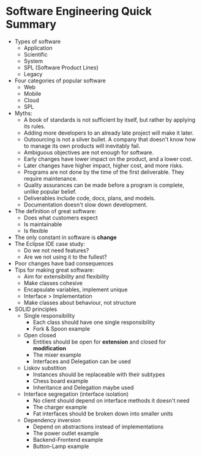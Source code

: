 # Software Engineering Quick Summary



- Types of software 
  - Application
  - Scientific
  - System
  - SPL (Software Product Lines)
  - Legacy
- Four categories of popular software
  - Web
  - Mobile
  - Cloud
  - SPL
- Myths:
  - A book of standards is not sufficient by itself, but rather by applying its rules.
  - Adding more developers to an already late project will make it later.
  - Outsourcing is not a silver bullet. A company that doesn't know how to manage its own products will inevitably fail.
  - Ambiguous objectives are not enough for software.
  - Early changes have lower impact on the product, and a lower cost.
  - Later changes have higher impact, higher cost, and more risks.
  - Programs are not done by the time of the first deliverable. They require maintenance. 
  - Quality assurances can be made before a program is complete, unlike popular belief.
  - Deliverables include code, docs, plans, and models.
  - Documentation doesn't slow down development. 
- The definition of great software:
  - Does what customers expect
  - Is maintainable
  - Is flexible
- The only constant in software is **change**
- The Eclipse IDE case study:
  - Do we not need features? 
  - Are we not using it to the fullest?
- Poor changes have bad consequences
- Tips for making great software:
  - Aim for extensibility and flexibility
  - Make classes cohesive
  - Encapsulate variables, implement unique
  - Interface > Implementation
  - Make classes about behaviour, not structure
- SOLID principles
  - Single responsibility
    - Each class should have one single responsibility
    - Fork & Spoon example
  - Open closed
    - Entities should be open for **extension** and closed for **modification**
    - The mixer example
    - Interfaces and Delegation can be used
  - Liskov substition
    - Instances should be replaceable with their subtypes
    - Chess board example
    - Inheritance and Delegation maybe used
  - Interface segregation (interface isolation)
    - No client should depend on interface methods it doesn't need
    - The charger example
    - Fat interfaces should be broken down into smaller units
  - Dependency inversion
    - Depend on abstractions instead of implementations
    - The power outlet example
    - Backend-Frontend example
    - Button-Lamp example